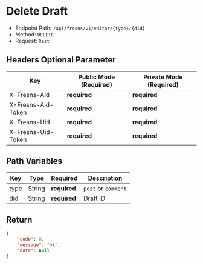 # Delete Draft

- Endpoint Path: `/api/fresns/v1/editor/{type}/{did}`
- Method: `DELETE`
- Request: `Rest`

## Headers Optional Parameter

| Key | Public Mode (Required) | Private Mode (Required) |
| --- | --- | --- |
| X-Fresns-Aid | **required** | **required** |
| X-Fresns-Aid-Token | **required** | **required** |
| X-Fresns-Uid | **required** | **required** |
| X-Fresns-Uid-Token | **required** | **required** |

## Path Variables

| Key | Type | Required | Description |
| --- | --- | --- | --- |
| type | String | **required** | `post` or `comment` |
| did | String | **required** | Draft ID |

## Return

```json
{
    "code": 0,
    "message": "ok",
    "data": null
}
```
